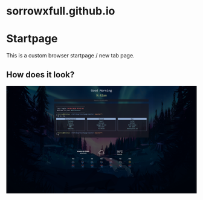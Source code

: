 # sorrowxfull.github.io

# Startpage

This is a custom browser startpage / new tab page.

## How does it look?

![Screenshot](startpage-master/images/screenshot.png)
